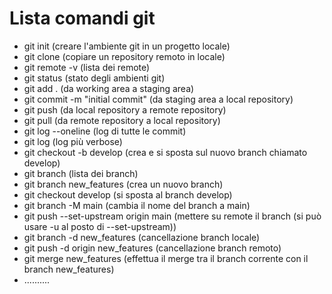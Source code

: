 # Lista comandi git

+ git init (creare l'ambiente git in un progetto locale)
+ git clone (copiare un repository remoto in locale)
+ git remote -v (lista dei remote)
+ git status (stato degli ambienti git)
+ git add . (da working area a staging area)
+ git commit -m "initial commit" (da staging area a local repository)
+ git push (da local repository a remote repository)
+ git pull (da remote repository a local repository)
+ git log --oneline (log di tutte le commit)
+ git log (log più verbose)
+ git checkout -b develop (crea e si sposta sul nuovo branch chiamato develop)
+ git branch (lista dei branch)
+ git branch new_features (crea un nuovo branch)
+ git checkout develop (si sposta al branch develop)
+ git branch -M main (cambia il nome del branch a main)
+ git push --set-upstream origin main (mettere su remote il branch (si può usare -u al posto di --set-upstream))
+ git branch -d new_features (cancellazione branch locale)
+ git push -d origin new_features (cancellazione branch remoto)
+ git merge new_features (effettua il merge tra il branch corrente con il branch new_features)
+ ..........
